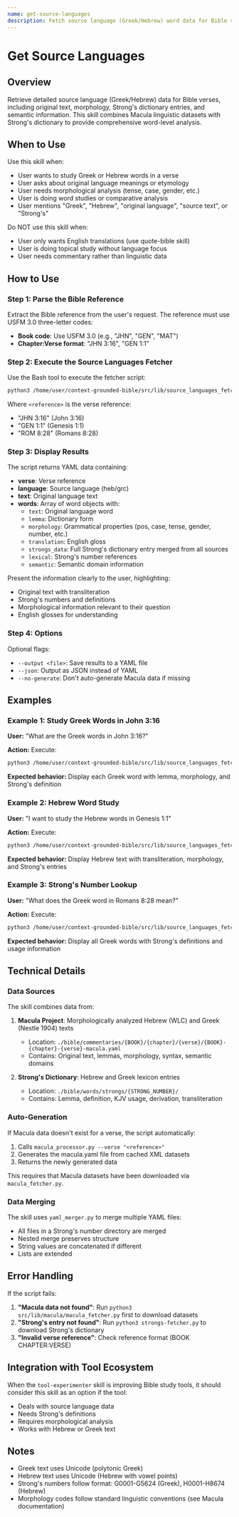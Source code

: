 ```yaml
---
name: get-source-languages
description: Fetch source language (Greek/Hebrew) word data for Bible verses. Use this when users want to study Greek or Hebrew words, understand original language meanings, or analyze source text morphology. The skill retrieves Macula source language data and merges it with Strong's dictionary entries to provide comprehensive linguistic information.
---
```


# Get Source Languages

## Overview

Retrieve detailed source language (Greek/Hebrew) data for Bible verses, including original text, morphology, Strong's dictionary entries, and semantic information. This skill combines Macula linguistic datasets with Strong's dictionary to provide comprehensive word-level analysis.

## When to Use

Use this skill when:
- User wants to study Greek or Hebrew words in a verse
- User asks about original language meanings or etymology
- User needs morphological analysis (tense, case, gender, etc.)
- User is doing word studies or comparative analysis
- User mentions "Greek", "Hebrew", "original language", "source text", or "Strong's"

Do NOT use this skill when:
- User only wants English translations (use quote-bible skill)
- User is doing topical study without language focus
- User needs commentary rather than linguistic data

## How to Use

### Step 1: Parse the Bible Reference

Extract the Bible reference from the user's request. The reference must use USFM 3.0 three-letter codes:
- **Book code**: Use USFM 3.0 (e.g., "JHN", "GEN", "MAT")
- **Chapter:Verse format**: "JHN 3:16", "GEN 1:1"

### Step 2: Execute the Source Languages Fetcher

Use the Bash tool to execute the fetcher script:

```bash
python3 /home/user/context-grounded-bible/src/lib/source_languages_fetcher.py "<reference>"
```

Where `<reference>` is the verse reference:
- "JHN 3:16" (John 3:16)
- "GEN 1:1" (Genesis 1:1)
- "ROM 8:28" (Romans 8:28)

### Step 3: Display Results

The script returns YAML data containing:
- **verse**: Verse reference
- **language**: Source language (heb/grc)
- **text**: Original language text
- **words**: Array of word objects with:
  - `text`: Original language word
  - `lemma`: Dictionary form
  - `morphology`: Grammatical properties (pos, case, tense, gender, number, etc.)
  - `translation`: English gloss
  - `strongs_data`: Full Strong's dictionary entry merged from all sources
  - `lexical`: Strong's number references
  - `semantic`: Semantic domain information

Present the information clearly to the user, highlighting:
- Original text with transliteration
- Strong's numbers and definitions
- Morphological information relevant to their question
- English glosses for understanding

### Step 4: Options

Optional flags:
- `--output <file>`: Save results to a YAML file
- `--json`: Output as JSON instead of YAML
- `--no-generate`: Don't auto-generate Macula data if missing

## Examples

### Example 1: Study Greek Words in John 3:16

**User:** "What are the Greek words in John 3:16?"

**Action:** Execute:
```bash
python3 /home/user/context-grounded-bible/src/lib/source_languages_fetcher.py "JHN 3:16"
```

**Expected behavior:** Display each Greek word with lemma, morphology, and Strong's definition

### Example 2: Hebrew Word Study

**User:** "I want to study the Hebrew words in Genesis 1:1"

**Action:** Execute:
```bash
python3 /home/user/context-grounded-bible/src/lib/source_languages_fetcher.py "GEN 1:1"
```

**Expected behavior:** Display Hebrew text with transliteration, morphology, and Strong's entries

### Example 3: Strong's Number Lookup

**User:** "What does the Greek word in Romans 8:28 mean?"

**Action:** Execute:
```bash
python3 /home/user/context-grounded-bible/src/lib/source_languages_fetcher.py "ROM 8:28"
```

**Expected behavior:** Display all Greek words with Strong's definitions and usage information

## Technical Details

### Data Sources

The skill combines data from:
1. **Macula Project**: Morphologically analyzed Hebrew (WLC) and Greek (Nestle 1904) texts
   - Location: `./bible/commentaries/{BOOK}/{chapter}/{verse}/{BOOK}-{chapter}-{verse}-macula.yaml`
   - Contains: Original text, lemmas, morphology, syntax, semantic domains

2. **Strong's Dictionary**: Hebrew and Greek lexicon entries
   - Location: `./bible/words/strongs/{STRONG_NUMBER}/`
   - Contains: Lemma, definition, KJV usage, derivation, transliteration

### Auto-Generation

If Macula data doesn't exist for a verse, the script automatically:
1. Calls `macula_processor.py --verse "<reference>"`
2. Generates the macula.yaml file from cached XML datasets
3. Returns the newly generated data

This requires that Macula datasets have been downloaded via `macula_fetcher.py`.

### Data Merging

The skill uses `yaml_merger.py` to merge multiple YAML files:
- All files in a Strong's number directory are merged
- Nested merge preserves structure
- String values are concatenated if different
- Lists are extended

## Error Handling

If the script fails:
1. **"Macula data not found"**: Run `python3 src/lib/macula/macula_fetcher.py` first to download datasets
2. **"Strong's entry not found"**: Run `python3 strongs-fetcher.py` to download Strong's dictionary
3. **"Invalid verse reference"**: Check reference format (BOOK CHAPTER:VERSE)

## Integration with Tool Ecosystem

When the `tool-experimenter` skill is improving Bible study tools, it should consider this skill as an option if the tool:
- Deals with source language data
- Needs Strong's definitions
- Requires morphological analysis
- Works with Hebrew or Greek text

## Notes

- Greek text uses Unicode (polytonic Greek)
- Hebrew text uses Unicode (Hebrew with vowel points)
- Strong's numbers follow format: G0001-G5624 (Greek), H0001-H8674 (Hebrew)
- Morphology codes follow standard linguistic conventions (see Macula documentation)
